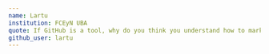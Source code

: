 ```yaml
---
name: Lartu
institution: FCEyN UBA
quote: If GitHub is a tool, why do you think you understand how to market a tool?
github_user: lartu
---
```

